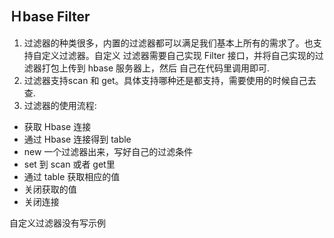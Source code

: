 ## Ｈbase Filter

1. 过滤器的种类很多，内置的过滤器都可以满足我们基本上所有的需求了。也支持自定义过滤器。自定义
过滤器需要自己实现 Filter 接口，并将自己实现的过滤器打包上传到 hbase 服务器上，然后
自己在代码里调用即可.
2. 过滤器支持scan 和 get。具体支持哪种还是都支持，需要使用的时候自己去查.
3. 过滤器的使用流程:   
- 获取 Hbase 连接
- 通过 Hbase 连接得到 table
- new 一个过滤器出来，写好自己的过滤条件
- set 到 scan 或者 get里
- 通过 table 获取相应的值
- 关闭获取的值
- 关闭连接

自定义过滤器没有写示例